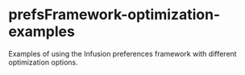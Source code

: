 # prefsFramework-optimization-examples
Examples of using the Infusion preferences framework with different optimization options.
